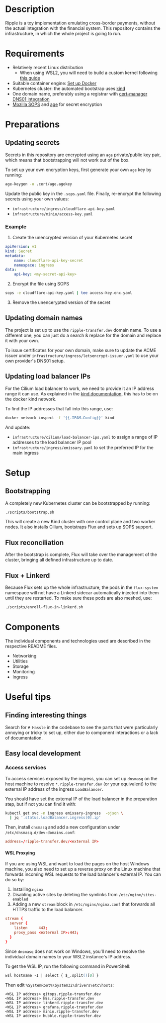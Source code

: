 # Description

Ripple is a toy implementation emulating cross-border payments, without the actual integration with the financial system. This repository contains the infrastructure, in which the whole project is going to run.

# Requirements

- Relatively recent Linux distribution
  - When using WSL2, you will need to build a custom kernel following [this guide](https://wsl.dev/wslcilium/)
- Suitable container engine: [Set up Docker](https://docs.docker.com/engine/install/)
- Kubernetes cluster: the automated bootstrap uses [kind](https://kind.sigs.k8s.io/docs/user/quick-start/#installation)
- One domain name, preferably using a registrar with [cert-manager DNS01 integration](https://cert-manager.io/docs/configuration/acme/dns01/)
- [Mozilla SOPS](https://github.com/getsops/sops) and [age](https://github.com/FiloSottile/age) for secret encryption

# Preparations

## Updating secrets
Secrets in this repository are encrypted using an `age` private/public key pair, which means that bootstrapping will not work out of the box.

To set up your own encryption keys, first generate your own `age` key by running:

```bash
age-keygen -o .cert/age.agekey
```

Update the public key in the `.sops.yaml` file. Finally, re-encrypt the following secrets using your own values:

- `infrastructure/ingress/cloudflare-api-key.yaml`
- `infrastructure/minio/access-key.yaml`

### Example

1. Create the unencrypted version of your Kubernetes secret

```yaml
apiVersion: v1
kind: Secret
metadata:
    name: cloudflare-api-key-secret
    namespace: ingress
data:
    api-key: <my-secret-api-key>

```

2. Encrypt the file using SOPS

```bash
sops -e cloudflare-api-key.yaml | tee access-key.enc.yaml
```

3. Remove the unencerypted version of the secret

## Updating domain names

The project is set up to use the `ripple-transfer.dev` domain name. To use a different one, you can just do a search & replace for the domain and replace it with your own.

To issue certificates for your own domain, make sure to update the ACME issuer under `infrastructure/ingress/letsencrypt-issuer.yaml` to use your own provider's DNS01 setup.

## Updating load balancer IPs

For the Cilium load balancer to work, we need to provide it an IP address range it can use. As explained in the [kind documentation](https://kind.sigs.k8s.io/docs/user/loadbalancer/), this has to be on the docker kind network.

To find the IP addresses that fall into this range, use:

```bash
docker network inspect -f '{{.IPAM.Config}}' kind
```

And update:

- `infrastructure/cilium/load-balancer-ips.yaml` to assign a range of IP addresses to the load balancer IP pool
- `infrastructure/ingress/emissary.yaml` to set the preferred IP for the main ingress

# Setup

## Bootstrapping

A completely new Kubernetes cluster can be bootstrapped by running:

```bash
./scripts/bootstrap.sh
```

This will create a new Kind cluster with one control plane and two worker nodes. It also installs Cilium, bootstraps Flux and sets up SOPS support.

## Flux reconciliation

After the bootstrap is complete, Flux will take over the management of the cluster, bringing all defined infrastructure up to date.

## Flux + Linkerd

Because Flux sets up the whole infrastructure, the pods in the `flux-system` namespace will not have a Linkerd sidecar automatically injected into them until they are restarted. To make sure these pods are also meshed, use:

```bash
./scripts/enroll-flux-in-linkerd.sh
```

# Components

The individual components and technologies used are described in the respective README files.

- Networking
- Utilities
- Storage
- Monitoring
- Ingress

# Useful tips

## Finding interesting things

Search for `# Hassle` in the codebase to see the parts that were particularly annoying or tricky to set up, either due to component interactions or a lack of documentation.

## Easy local development

### Access services

To access services exposed by the ingress, you can set up `dnsmasq` on the host machine to resolve `*.ripple-transfer.dev` (or your equivalent) to the external IP address of the ingress `LoadBalancer`.

You should have set the external IP of the load balancer in the preparation step, but if not you can find it with:

```bash
kubectl get svc -n ingress emissary-ingress  -ojson \
  | jq '.status.loadBalancer.ingress[0].ip'
```

Then, install `dnsmasq` and add a new configuration under `/etc/dnsmasq.d/dev-domains.conf`:

```conf
address=/ripple-transfer.dev/<external IP>
```

#### WSL Proxying

If you are using WSL and want to load the pages on the host Windows machine, you also need to set up a reverse proxy on the Linux machine that forwards incoming WSL requests to the load balancer's external IP. You can do so by:

1. Installing `nginx`
2. Disabling active sites by deleting the symlinks from `/etc/nginx/sites-enabled`
3. Adding a new `stream` block in `/etc/nginx/nginx.conf` that forwards all HTTPS traffic to the load balancer.

```conf
stream {
  server {
    listen     443;
    proxy_pass <external IP>:443;
  }
}
```

Since `dnsmasq` does not work on Windows, you'll need to resolve the individual domain names to your WSL2 instance's IP address.

To get the WSL IP, run the following command in PowerShell:

```ps
wsl hostname -I | select { $_.split()[0] }
```

Then edit `%SystemRoot%\System32\drivers\etc\hosts`:

```
<WSL IP address> gitops.ripple-transfer.dev
<WSL IP address> k8s.ripple-transfer.dev
<WSL IP address> linkerd.ripple-transfer.dev
<WSL IP address> grafana.ripple-transfer.dev
<WSL IP address> minio.ripple-transfer.dev
<WSL IP address> hubble.ripple-transfer.dev
```


